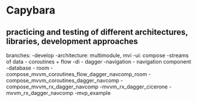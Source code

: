 # Capybara

## practicing and testing of different architectures, libraries, development approaches

branches:
-develop
  -architecture: multimodule, mvi 
  -ui: compose
  -streams of data - coroutines + flow
  -di - dagger
  -navigation - navigation component
  -database - room
-compose_mvvm_coroutines_flow_dagger_navcomp_room 
-compose_mvvm_coroutines_dagger_navcomp 
-compose_mvvm_rx_dagger_navcomp
-mvvm_rx_dagger_cicerone
-mvvm_rx_dagger_navcomp
-mvp_example
